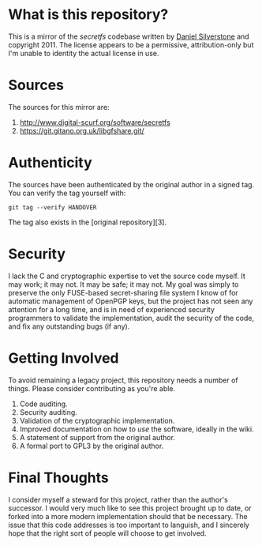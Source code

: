 # What is this repository?
This is a mirror of the *secretfs* codebase written by [Daniel
Silverstone][2] and copyright 2011. The license appears to be a
permissive, attribution-only but I'm unable to identity the actual
license in use.

# Sources
The sources for this mirror are:

1. <http://www.digital-scurf.org/software/secretfs>
1. <https://git.gitano.org.uk/libgfshare.git/>

# Authenticity
The sources have been authenticated by the original author in a signed
tag. You can verify the tag yourself with:

    git tag --verify HANDOVER

The tag also exists in the [original repository][3].

# Security
I lack the C and cryptographic expertise to vet the source code myself.
It may work; it may not. It may be safe; it may not. My goal was simply
to preserve the only FUSE-based secret-sharing file system I know of for
automatic management of OpenPGP keys, but the project has not seen any
attention for a long time, and is in need of experienced security
programmers to validate the implementation, audit the security of the
code, and fix any outstanding bugs (if any).

# Getting Involved
To avoid remaining a legacy  project, this repository needs a number of
things. Please consider contributing as you're able.

1. Code auditing.
1. Security auditing.
1. Validation of the cryptographic implementation.
1. Improved documentation on how to *use* the software, ideally in the
   wiki.
1. A statement of support from the original author.
1. A formal port to GPL3 by the original author.

# Final Thoughts
I consider myself a steward for this project, rather than the author's
successor. I would very much like to see this project brought up to
date, or forked into a more modern implementation should that be
necessary. The issue that this code addresses is too important to
languish, and I sincerely hope that the right sort of people will choose
to get involved.

[1]: https://github.com/CodeGnome/gfshare-secretfs/blob/master/images/twitter_exchange.png
[2]: https://twitter.com/dsilverstone
